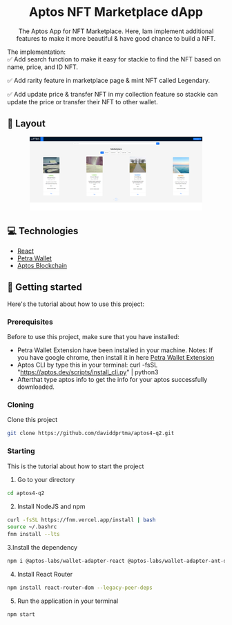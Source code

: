 

<h1 align="center" style="font-weight: bold;">Aptos NFT Marketplace dApp</h1>


<p align="center">The Aptos App for NFT Marketplace. Here, Iam implement additional features to make it more beautiful & have good chance to build a NFT. 

The implementation:
<br>
✅ Add search function to make it easy for stackie to find the NFT based on name, price, and ID NFT.

✅ Add rarity feature in marketplace page & mint NFT called Legendary.

✅ Add update price & transfer NFT in my collection feature so stackie can update the price or transfer their NFT to other wallet.</p>



<h2 id="layout">🎨 Layout</h2>

<p align="center">

<img src="https://github.com/daviddprtma/aptos4-q2/blob/d39dd4e6539e1d231a7b6a11c47c4b9e769f2079/aptos%20screenshot.png" alt="" width="400px">
</p>

<h2 id="technologies">💻 Technologies</h2>

- [React](https://react.dev/)
- [Petra Wallet](https://petra.app/)
- [Aptos Blockchain](https://aptosfoundation.org/)

<h2 id="started">🚀 Getting started</h2>

Here's the tutorial about how to use this project:

<h3>Prerequisites</h3>

Before to use this project, make sure that you have installed: 

- Petra Wallet Extension have been installed in your machine. Notes: If you have google chrome, then install it in here [Petra Wallet Extension](https://chromewebstore.google.com/detail/petra-aptos-wallet/ejjladinnckdgjemekebdpeokbikhfci)
- Aptos CLI by type this in your terminal: curl -fsSL "https://aptos.dev/scripts/install_cli.py" | python3 
- Afterthat type aptos info to get the info for your aptos successfully downloaded.

<h3>Cloning</h3>

Clone this project

```bash
git clone https://github.com/daviddprtma/aptos4-q2.git
```

<h3>Starting</h3>

This is the tutorial about how to start the project

1. Go to your directory
```bash
cd aptos4-q2
```
2. Install NodeJS and npm
```bash
curl -fsSL https://fnm.vercel.app/install | bash
source ~/.bashrc
fnm install --lts
```
3.Install the dependency
```bash
npm i @aptos-labs/wallet-adapter-react @aptos-labs/wallet-adapter-ant-design petra-plugin-wallet-adapter --legacy-peer-deps
```
4. Install React Router
```bash
npm install react-router-dom --legacy-peer-deps
```
5. Run the application in your terminal
```bash
npm start
```



